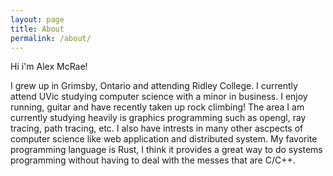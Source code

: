 ```yaml
---
layout: page
title: About
permalink: /about/
---
```


<amp-img width="288" height="216" layout="responsive" src="/assets/images/Me.jpg"></amp-img>

Hi i'm Alex McRae!

I grew up in Grimsby, Ontario and attending Ridley College.
I currently attend UVic studying computer science with a minor in business.
I enjoy running, guitar and have recently taken up rock climbing!
The area I am currently studying heavily is graphics programming such as opengl, ray tracing, path tracing, etc.
I also have intrests in many other ascpects of computer science like web application and distributed system.
My favorite programming language is Rust, I think it provides a great way to do systems programming without having to deal with the messes that are C/C++.